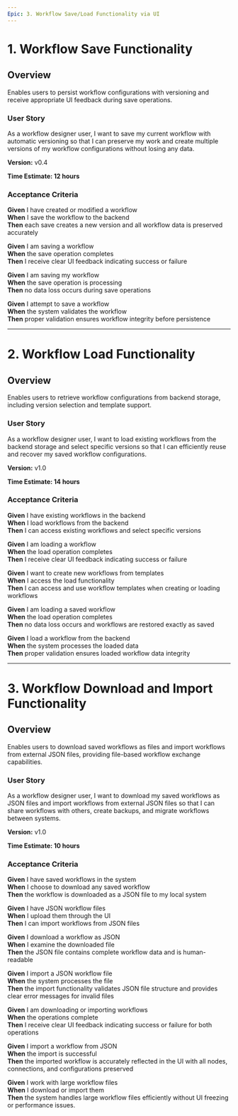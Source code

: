 ```yaml
---
Epic: 3. Workflow Save/Load Functionality via UI
---
```


# 1. Workflow Save Functionality

## Overview
Enables users to persist workflow configurations with versioning and receive appropriate UI feedback during save operations.

### User Story
As a workflow designer user, I want to save my current workflow with automatic versioning so that I can preserve my work and create multiple versions of my workflow configurations without losing any data.

**Version:** v0.4

**Time Estimate: 12 hours**

### Acceptance Criteria
**Given** I have created or modified a workflow  
**When** I save the workflow to the backend  
**Then** each save creates a new version and all workflow data is preserved accurately  

**Given** I am saving a workflow  
**When** the save operation completes  
**Then** I receive clear UI feedback indicating success or failure  

**Given** I am saving my workflow  
**When** the save operation is processing  
**Then** no data loss occurs during save operations  

**Given** I attempt to save a workflow  
**When** the system validates the workflow  
**Then** proper validation ensures workflow integrity before persistence  

---

# 2. Workflow Load Functionality

## Overview
Enables users to retrieve workflow configurations from backend storage, including version selection and template support.

### User Story
As a workflow designer user, I want to load existing workflows from the backend storage and select specific versions so that I can efficiently reuse and recover my saved workflow configurations.

**Version:** v1.0

**Time Estimate: 14 hours**

### Acceptance Criteria
**Given** I have existing workflows in the backend  
**When** I load workflows from the backend  
**Then** I can access existing workflows and select specific versions  

**Given** I am loading a workflow  
**When** the load operation completes  
**Then** I receive clear UI feedback indicating success or failure  

**Given** I want to create new workflows from templates  
**When** I access the load functionality  
**Then** I can access and use workflow templates when creating or loading workflows  

**Given** I am loading a saved workflow  
**When** the load operation completes  
**Then** no data loss occurs and workflows are restored exactly as saved  

**Given** I load a workflow from the backend  
**When** the system processes the loaded data  
**Then** proper validation ensures loaded workflow data integrity  

---

# 3. Workflow Download and Import Functionality

## Overview
Enables users to download saved workflows as files and import workflows from external JSON files, providing file-based workflow exchange capabilities.

### User Story
As a workflow designer user, I want to download my saved workflows as JSON files and import workflows from external JSON files so that I can share workflows with others, create backups, and migrate workflows between systems.

**Version:** v1.0

**Time Estimate: 10 hours**

### Acceptance Criteria
**Given** I have saved workflows in the system  
**When** I choose to download any saved workflow  
**Then** the workflow is downloaded as a JSON file to my local system  

**Given** I have JSON workflow files  
**When** I upload them through the UI  
**Then** I can import workflows from JSON files  

**Given** I download a workflow as JSON  
**When** I examine the downloaded file  
**Then** the JSON file contains complete workflow data and is human-readable  

**Given** I import a JSON workflow file  
**When** the system processes the file  
**Then** the import functionality validates JSON file structure and provides clear error messages for invalid files  

**Given** I am downloading or importing workflows  
**When** the operations complete  
**Then** I receive clear UI feedback indicating success or failure for both operations  

**Given** I import a workflow from JSON  
**When** the import is successful  
**Then** the imported workflow is accurately reflected in the UI with all nodes, connections, and configurations preserved  

**Given** I work with large workflow files  
**When** I download or import them  
**Then** the system handles large workflow files efficiently without UI freezing or performance issues. 
